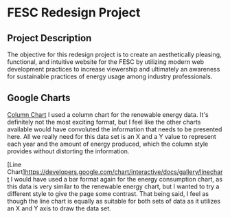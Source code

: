 # FESC Redesign Project

## Project Description

The objective for this redesign project is to create an aesthetically pleasing, functional, and intuitive website for the FESC by utilizing modern web development practices to increase viewership and ultimately an awareness for sustainable practices of energy usage among industry professionals.


## Google Charts
[Column Chart](https://developers.google.com/chart/interactive/docs/gallery/columnchart)
I used a column chart for the renewable energy data. It's definitely not the most exciting format, 
but I feel like the other charts available would have convoluted the information that needs to be presented here. All we really need for this data set is an X and a Y value to represent each year and the amount of energy produced, which the column style provides without distorting the information. 


[Line Chart]https://developers.google.com/chart/interactive/docs/gallery/linechart
I would have used a bar format again for the energy consumption chart, as this data is very similar to the renewable energy chart, but I wanted to try a different style to give the page some contrast. That being said, I feel as though the line chart is equally as suitable for both sets of data as it utilizes an X and Y axis to draw the data set. 